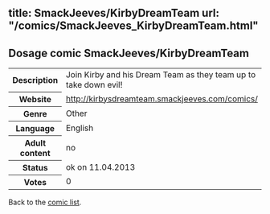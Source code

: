 title: SmackJeeves/KirbyDreamTeam
url: "/comics/SmackJeeves_KirbyDreamTeam.html"
---
Dosage comic SmackJeeves/KirbyDreamTeam
-----------------------------------------

<table class="comicinfo">
<tr>
<th>Description</th><td>Join Kirby and his Dream Team as they team up to take down evil!</td>
</tr>
<tr>
<th>Website</th><td><a href="http://kirbysdreamteam.smackjeeves.com/comics/">http://kirbysdreamteam.smackjeeves.com/comics/</a></td>
</tr>
<tr>
<th>Genre</th><td>Other</td>
</tr>
<tr>
<th>Language</th><td>English</td>
</tr>
<tr>
<th>Adult content</th><td>no</td>
</tr>
<tr>
<th>Status</th><td>ok on 11.04.2013</td>
</tr>
<tr>
<th>Votes</th><td>0</div></td>
</tr>
</table>

Back to the [comic list](../comic-index.html).
